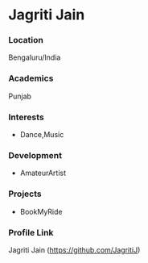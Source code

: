 # Jagriti Jain

### Location

Bengaluru/India

### Academics

Punjab

### Interests

- Dance,Music

### Development

- AmateurArtist

### Projects

- BookMyRide

### Profile Link

Jagriti Jain (https://github.com/JagritiJ)